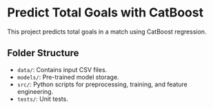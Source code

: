 # Predict Total Goals with CatBoost

This project predicts total goals in a match using CatBoost regression. 

## Folder Structure
- `data/`: Contains input CSV files.
- `models/`: Pre-trained model storage.
- `src/`: Python scripts for preprocessing, training, and feature engineering.
- `tests/`: Unit tests.

